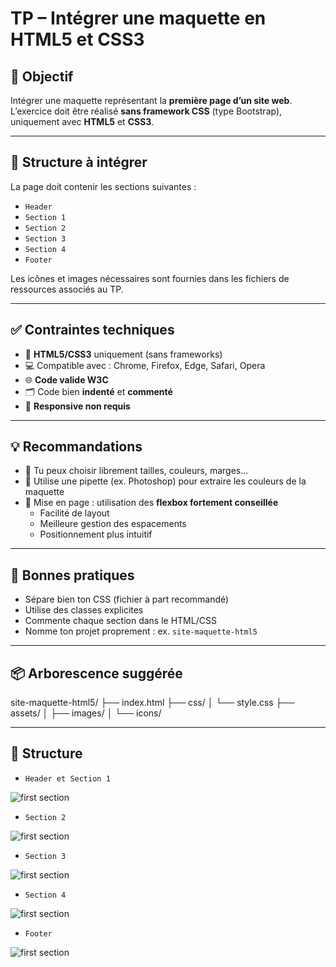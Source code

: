 # TP – Intégrer une maquette en HTML5 et CSS3

## 🎯 Objectif

Intégrer une maquette représentant la **première page d’un site web**.  
L’exercice doit être réalisé **sans framework CSS** (type Bootstrap), uniquement avec **HTML5** et **CSS3**.

---

## 🧩 Structure à intégrer

La page doit contenir les sections suivantes :

-   `Header`
-   `Section 1`
-   `Section 2`
-   `Section 3`
-   `Section 4`
-   `Footer`

Les icônes et images nécessaires sont fournies dans les fichiers de ressources associés au TP.

---

## ✅ Contraintes techniques

-   📄 **HTML5/CSS3** uniquement (sans frameworks)
-   💻 Compatible avec : Chrome, Firefox, Edge, Safari, Opera
-   🌐 **Code valide W3C**
-   🗂️ Code bien **indenté** et **commenté**
-   🛑 **Responsive non requis**

---

## 💡 Recommandations

-   📐 Tu peux choisir librement tailles, couleurs, marges…
-   🎨 Utilise une pipette (ex. Photoshop) pour extraire les couleurs de la maquette
-   🧱 Mise en page : utilisation des **flexbox fortement conseillée**
    -   Facilité de layout
    -   Meilleure gestion des espacements
    -   Positionnement plus intuitif

---

## 📝 Bonnes pratiques

-   Sépare bien ton CSS (fichier à part recommandé)
-   Utilise des classes explicites
-   Commente chaque section dans le HTML/CSS
-   Nomme ton projet proprement : ex. `site-maquette-html5`

---

## 📦 Arborescence suggérée

site-maquette-html5/
├── index.html
├── css/
│ └── style.css
├── assets/
│ ├── images/
│ └── icons/

---

## 🧩 Structure

-   `Header et Section 1`

![first section](assets/header_sec1.png)

-   `Section 2`

![first section](assets/sec2.png)

-   `Section 3`

![first section](assets/sec3.png)

-   `Section 4`

![first section](assets/sec4.png)

-   `Footer`

![first section](assets/footer.png)

